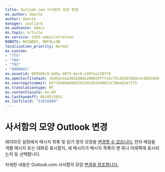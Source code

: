 ```yaml
---
title: Outlook.com 사서함의 모양 변경
ms.author: daeite
author: daeite
manager: joallard
ms.audience: Admin
ms.topic: article
ms.service: o365-administration
ROBOTS: NOINDEX, NOFOLLOW
localization_priority: Normal
ms.custom:
- "775"
- "789"
- "792"
- "8000041"
ms.assetid: 089589c9-6d5e-4073-8ec9-e297ee2397f4
ms.openlocfilehash: cbd92e3aa383bd84e2808297ffc6c75cd83878b8c4cd691b601af667f2110de2
ms.sourcegitcommit: b5f7da89a650d2915dc652449623c78be6247175
ms.translationtype: MT
ms.contentlocale: ko-KR
ms.lasthandoff: 08/05/2021
ms.locfileid: "53916889"
---
```

# <a name="change-the-look-of-your-outlook-mailbox"></a>사서함의 모양 Outlook 변경

레이아웃 설정에서 메시지 목록 및 읽기 창의 모양을 [변경할 수 있습니다.](https://outlook.live.com/mail/options/mail/layout) 전자 메일을 개별 메시지 또는 대화로 표시할지, 새 메시지가 메시지 목록의 맨 위나 아래쪽에 표시되는지 등 선택합니다.
  
자세한 내용은 Outlook.com 사서함의 모양 [변경을 참조합니다.](https://support.office.com/article/b41c2ecb-f23c-42b3-b7f8-659646d5e58c?wt.mc_id=Office_Outlook_com_Alchemy)
